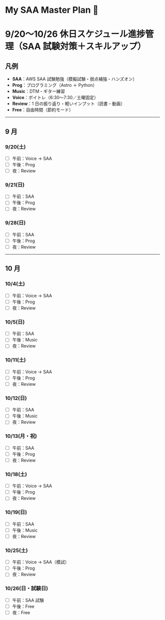 # My SAA Master Plan 🎯

# 9/20〜10/26 休日スケジュール進捗管理（SAA 試験対策＋スキルアップ）

## 凡例

- **SAA**：AWS SAA 試験勉強（模擬試験・弱点補強・ハンズオン）
- **Prog**：プログラミング（Astro ＋ Python）
- **Music**：DTM・ギター練習
- **Voice**：ボイトレ（6:30〜7:30／土曜固定）
- **Review**：1 日の振り返り・軽いインプット（読書・動画）
- **Free**：自由時間（節約モード）

---

## 9 月
### 9/20(土)

- [ ] 午前：Voice → SAA
- [ ] 午後：Prog
- [ ] 夜：Review
 
### 9/21(日)

- [ ] 午前：SAA
- [ ] 午後：Prog
- [ ] 夜：Review

### 9/28(日)

- [ ] 午前：SAA
- [ ] 午後：Prog
- [ ] 夜：Review
---

## 10 月

### 10/4(土)

- [ ] 午前：Voice → SAA
- [ ] 午後：Prog
- [ ] 夜：Review

### 10/5(日)

- [ ] 午前：SAA
- [ ] 午後：Music
- [ ] 夜：Review

### 10/11(土)

- [ ] 午前：Voice → SAA
- [ ] 午後：Prog
- [ ] 夜：Review

### 10/12(日)

- [ ] 午前：SAA
- [ ] 午後：Music
- [ ] 夜：Review

### 10/13(月・祝)

- [ ] 午前：SAA
- [ ] 午後：Prog
- [ ] 夜：Review

### 10/18(土)

- [ ] 午前：Voice → SAA
- [ ] 午後：Prog
- [ ] 夜：Review

### 10/19(日)

- [ ] 午前：SAA
- [ ] 午後：Music
- [ ] 夜：Review

### 10/25(土)

- [ ] 午前：Voice → SAA（模試）
- [ ] 午後：Prog
- [ ] 夜：Review

### 10/26(日・試験日)

- [ ] 午前：SAA 試験
- [ ] 午後：Free
- [ ] 夜：Free
